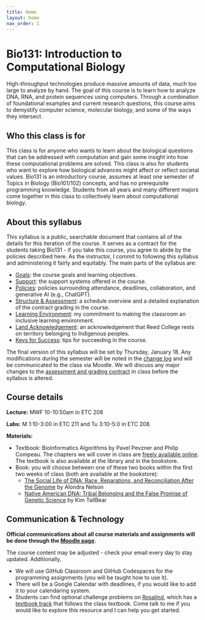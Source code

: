 ```yaml
---
title: Home
layout: home
nav_order: 1
---
```


# Bio131: Introduction to Computational Biology

High-throughput technologies produce massive amounts of data, much too large to analyze by hand. The goal of this course is to learn how to analyze DNA, RNA, and protein sequences using computers. Through a combination of foundational examples and current research questions, this course aims to demystify computer science, molecular biology, and some of the ways they intersect.

## Who this class is for

This class is for anyone who wants to learn about the biological questions that can be addressed with computation and gain some insight into how these computational problems are solved. This class is also for students who want to explore how biological advances might affect or reflect societal values. Bio131 is an introductory course, assumes at least one semester of Topics in Biology (Bio101/102) concepts, and has no prerequisite programming knowledge. Students from all years and many different majors come together in this class to collectively learn about computational biology.

## About this syllabus

This syllabus is a public, searchable document that contains all of the details for this iteration of the course. It serves as a contract for the students taking Bio131 - if you take this course, you agree to abide by the policies described here. As the instructor, I commit to following this syllabus and administering it fairly and equitably. The main parts of the syllabus are:

- [Goals](doc/goals.md): the course goals and learning objectives.
- [Support](doc/support.md): the support systems offered in the course.
- [Policies](doc/policies.md): policies surrounding attendance, deadlines, collaboration, and generative AI (e.g., ChatGPT).
- [Structure & Assessment](doc/assessment/index.md): a schedule overview and a detailed explanation of the contract grading in the course.
- [Learning Environment](doc/environment.md): my commitment to making the classroom an inclusive learning environment.
- [Land Acknowledgement](doc/acknowledgement.md): an acknowledgement that Reed College rests on territory belonging to Indigenous peoples.
- [Keys for Success](doc/tips.md): tips for succeeding in the course.

The final version of this syllabus will be set by Thursday, January 18.  Any modifications during the semester will be noted in the [change log](doc/changelog.md) and will be communicated to the class via Moodle. We will discuss any major changes to the [assessment and grading contract](doc/assessment/index.md) in class before the syllabus is altered.

## Course details

**Lecture:** MWF 10-10:50am in ETC 208

**Labs:** M 1:10-3:00 in ETC 211 and Tu 3:10-5:0 in ETC 208.

**Materials:**
- Textbook: Bioinformatics Algorithms by Pavel Pevzner and Philip Compeau. The chapters we will cover in class are [freely available online](https://www.bioinformaticsalgorithms.org/read-the-book). The textbook is also available at the library and in the bookstore.
- Book: you will choose between one of these two books within the first two weeks of class (both are available at the bookstore):
  - [The Social Life of DNA: Race, Reparations, and Reconciliation After the Genome](http://www.alondranelson.com/books/the-social-life-of-dna-race-reparations-and-reconciliation-after-the-genome) by Alondra Nelson
  - [Native American DNA: Tribal Belonging and the False Promise of Genetic Science](https://www.upress.umn.edu/book-division/books/native-american-dna) by Kim TallBear
  
## Communication & Technology

**Official communications about all course materials and assignments will be done through the [Moodle page](https://moodle.reed.edu/course/view.php?id=5287).** 

The course content may be adjusted - check your email every day to stay updated. Additionally,
- We will use GitHub Classroom and GitHub Codespaces for the programming assignments (you will be taught how to use it).
- There will be a Google Calendar with deadlines, if you would like to add it to your calendaring system.
- Students can find optional challenge problems on [Rosalind](https://rosalind.info/problems/locations/), which has a [textbook track](https://rosalind.info/problems/list-view/?location=bioinformatics-textbook-track) that follows the class textbook. Come talk to me if you would like to explore this resource and I can help you get started.
